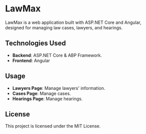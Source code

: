 # LawMax

LawMax is a web application built with ASP.NET Core and Angular, designed for managing law cases, lawyers, and hearings.

## Technologies Used

- **Backend**: ASP.NET Core & ABP Framework.
- **Frontend**: Angular

## Usage

- **Lawyers Page**: Manage lawyers' information.
- **Cases Page**: Manage cases.
- **Hearings Page**: Manage hearings.

## License

This project is licensed under the MIT License.
